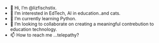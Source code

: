 - 👋 Hi, I’m @lizfischstix.
- 👀 I’m interested in EdTech, AI in education..and cats.
- 🌱 I’m currently learning Python.
- 💞️ I’m looking to collaborate on creating a meaningful contrebution to education technology.
- 📫 How to reach me ...telepathy?

<!---
lizfischstix/lizfischstix is a ✨ special ✨ repository because its `README.md` (this file) appears on your GitHub profile.
You can click the Preview link to take a look at your changes.
--->

